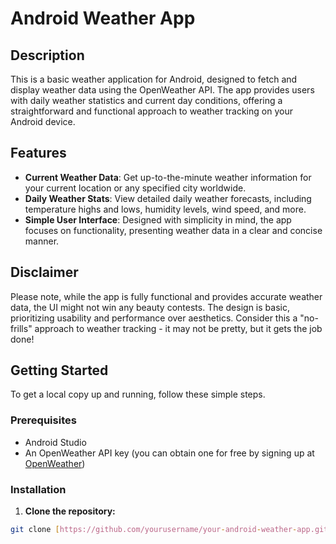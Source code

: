 # Android Weather App

## Description

This is a basic weather application for Android, designed to fetch and display weather data using the OpenWeather API. The app provides users with daily weather statistics and current day conditions, offering a straightforward and functional approach to weather tracking on your Android device.

## Features

- **Current Weather Data**: Get up-to-the-minute weather information for your current location or any specified city worldwide.
- **Daily Weather Stats**: View detailed daily weather forecasts, including temperature highs and lows, humidity levels, wind speed, and more.
- **Simple User Interface**: Designed with simplicity in mind, the app focuses on functionality, presenting weather data in a clear and concise manner.

## Disclaimer

Please note, while the app is fully functional and provides accurate weather data, the UI might not win any beauty contests. The design is basic, prioritizing usability and performance over aesthetics. Consider this a "no-frills" approach to weather tracking - it may not be pretty, but it gets the job done!

## Getting Started

To get a local copy up and running, follow these simple steps.

### Prerequisites

- Android Studio
- An OpenWeather API key (you can obtain one for free by signing up at [OpenWeather](https://openweathermap.org/api))

### Installation

1. **Clone the repository:**

```sh
git clone [https://github.com/yourusername/your-android-weather-app.git](https://github.com/BitBangingBeast/AndriodWeatherAPP.git)https://github.com/BitBangingBeast/AndriodWeatherAPP.git

